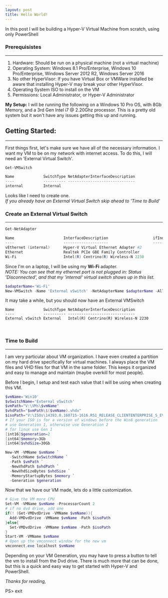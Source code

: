 ```yaml
---
layout: post
title: Hello World!
---
```


In this post I will be building a Hyper-V Virtual Machine from scratch, using only PowerShell
<br>

### Prerequisistes

----

1. Hardware: Should be run on a physical machine (not a virtual machine)
2. Operating System: Windows 8.1 Pro/Enterprise, Windows 10 Pro/Enterprise, Windows Server 2012 R2, Windows Server 2016
3. No other HyperVisor: If you have Virtual Box or VMWare installed be aware that installing Hyper-V may break your other HyperVisor.
5. Operating System ISO to install on the VM
4. Permissions: Local Administrator, or Hyper-V Administrator

**My Setup:**
I will be running the following on a Windows 10 Pro OS, with 8Gb Memory, and a 3rd Gen Intel i7 @ 2.20Ghz processor.  This is a pretty old system but it won't have any issues getting this up and running.
<br>

## Getting Started:

----

First things first, let's make sure we have all of the necessary information.  I want my VM to be on my network with internet access.
To do this, I will need an 'External Virtual Switch'.

```powershell
Get-VMSwitch

Name             SwitchType NetAdapterInterfaceDescription
----             ---------- ------------------------------
internal         Internal
```

Looks like I need to create one.  
*If you already have an External Virtual Switch skip ahead to 'Time to Build'* 
<br>

### Create an External Virtual Switch

---


```powershell
Get-NetAdapter

Name                      InterfaceDescription                    ifIndex Status
----                      --------------------                    ------- ------
vEthernet (internal)      Hyper-V Virtual Ethernet Adapter #2          16 Up
Ethernet                  Realtek PCIe GBE Family Controller            6 Disconnected
Wi-Fi                     Intel(R) Centrino(R) Wireless-N 2230         15 Up
```

Since I'm on a laptop, I will be using my **Wi-Fi** adapter.  
*NOTE: You can see that my ethernet port is not plugged in: Status 'Disconnected', and that my 'internal' virtual switch shows up in this list.*


```powershell
$adapterName='Wi-Fi'
New-VMSwitch -Name 'External vSwitch' -NetAdapterName $adapterName -AllowManagementOS $true
``` 

It may take a while, but you should now have an External VMSwitch

```
Name             SwitchType NetAdapterInterfaceDescription
----             ---------- ------------------------------
External vSwitch External   Intel(R) Centrino(R) Wireless-N 2230
```
<br>

### Time to Build

----

I am very particular about VM organization.  I have even created a partition on my hard drive specifically for virtual machines.  I always place the VM files and VHD files for that VM in the same folder.
This keeps it organized and easy to manage and maintain (maybe overkill for most people).

Before I begin, I setup and test each value that I will be using when creating this VM.

```powershell
$vmName='Win10'
$vSwitchName='External vSwitch'
$vmPath="V:\VMs\$vmName"
$vhdPath="$vmPath\$($vmName).vhdx"
$isoPath="V:\ISOs\14393.0.160715-1616.RS1_RELEASE_CLIENTENTERPRISE_S_EVAL_X64FRE_EN-US.ISO"
# If your ISO is for a version of windows before the Win8 generation
# use Generation 1, otherwise use Generation 2
# for linux use Gen 1
[int16]$generation=2
[int64]$memory=3Gb
[int64]$vhdSize=30Gb

New-VM -VMName $vmName `
  -SwitchName $vSwitchName `
  -Path $vmPath `
  -NewVhdPath $vhdPath `
  -NewVhdSizeBytes $vhdSize `
  -MemoryStartupBytes $memory `
  -Generation $generation

```

Now that we have our VM made, lets do a little customization.

```powershell
# Give the VM more CPU
Set-VM -VMName $vmName -ProcessorCount 2
# if no dvd drive, add one
if(! (Get-VMDvdDrive -VMName $vmName)){
  Add-VMDvdDrive -VMName $vmName -Path $isoPath
}else{
  Set-VMDvdDrive -VMName $vmName -Path $isoPath
}
Start-VM -VMName $vmName
# Open up the vmconnect window for the new vm
vmconnect.exe localhost $vmName
```

Depending on your VM Generation, you may have to press a button to tell the vm to install from the Dvd drive.
There is much more that can be done, but this is a quick and easy way to get started with Hyper-V and PowerShell.


*Thanks for reading,*

PS> exit
